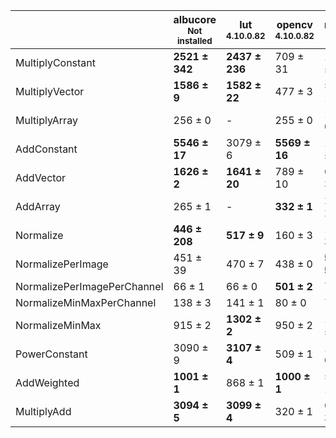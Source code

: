 |                           |albucore<br><small>Not installed</small>|lut<br><small>4.10.0.82</small>|opencv<br><small>4.10.0.82</small>|numpy<br><small>1.24.4</small>|torchvision<br><small>0.18.1+rocm6.0</small>|
|---------------------------|----------------------------------------|-------------------------------|----------------------------------|------------------------------|--------------------------------------------|
|MultiplyConstant           |**2521 ± 342**                          |**2437 ± 236**                 |709 ± 31                          |1093 ± 30                     |1086 ± 38                                   |
|MultiplyVector             |**1586 ± 9**                            |**1582 ± 22**                  |477 ± 3                           |523 ± 16                      |647 ± 21                                    |
|MultiplyArray              |256 ± 0                                 |-                              |255 ± 0                           |199 ± 0                       |223 ± 4                                     |
|AddConstant                |**5546 ± 17**                           |3079 ± 6                       |**5569 ± 16**                     |1381 ± 4                      |1171 ± 21                                   |
|AddVector                  |**1626 ± 2**                            |**1641 ± 20**                  |789 ± 10                          |610 ± 3                       |643 ± 10                                    |
|AddArray                   |265 ± 1                                 |-                              |**332 ± 1**                       |274 ± 2                       |230 ± 1                                     |
|Normalize                  |**446 ± 208**                           |**517 ± 9**                    |160 ± 3                           |171 ± 3                       |417 ± 3                                     |
|NormalizePerImage          |451 ± 39                                |470 ± 7                        |438 ± 0                           |**574 ± 5**                   |224 ± 2                                     |
|NormalizePerImagePerChannel|66 ± 1                                  |66 ± 0                         |**501 ± 2**                       |74 ± 0                        |164 ± 0                                     |
|NormalizeMinMaxPerChannel  |138 ± 3                                 |141 ± 1                        |80 ± 0                            |74 ± 0                        |**175 ± 1**                                 |
|NormalizeMinMax            |915 ± 2                                 |**1302 ± 2**                   |950 ± 2                           |1052 ± 3                      |833 ± 14                                    |
|PowerConstant              |3090 ± 9                                |**3107 ± 4**                   |509 ± 1                           |161 ± 0                       |242 ± 1                                     |
|AddWeighted                |**1001 ± 1**                            |868 ± 1                        |**1000 ± 1**                      |515 ± 1                       |716 ± 5                                     |
|MultiplyAdd                |**3094 ± 5**                            |**3099 ± 4**                   |320 ± 1                           |621 ± 3                       |1077 ± 3                                    |
